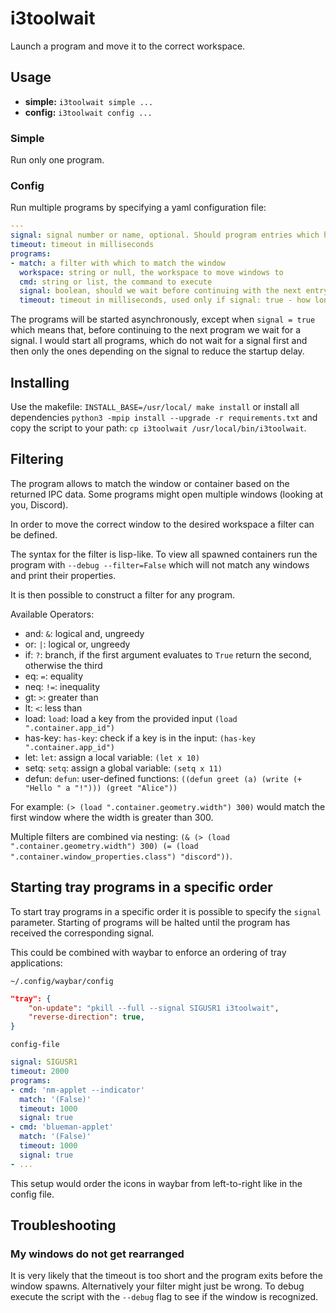 # i3toolwait

Launch a program and move it to the correct workspace.

## Usage

- **simple:** `i3toolwait simple ...`
- **config:** `i3toolwait config ...`

### Simple

Run only one program.

### Config

Run multiple programs by specifying a yaml configuration file:

```yaml
---
signal: signal number or name, optional. Should program entries which have signal: true wait for this signal before continuing to the next one.
timeout: timeout in milliseconds
programs:
- match: a filter with which to match the window
  workspace: string or null, the workspace to move windows to
  cmd: string or list, the command to execute
  signal: boolean, should we wait before continuing with the next entry
  timeout: timeout in milliseconds, used only if signal: true - how long to wait for the signal
```

The programs will be started asynchronously, except when `signal = true` which means that, before continuing
to the next program we wait for a signal. I would start all programs, which do not wait for a signal first
and then only the ones depending on the signal to reduce the startup delay.

## Installing

Use the makefile: `INSTALL_BASE=/usr/local/ make install` or install all dependencies
`python3 -mpip install --upgrade -r requirements.txt` and copy the script to your
path: `cp i3toolwait /usr/local/bin/i3toolwait`.

## Filtering

The program allows to match the window or container based on the returned IPC data.
Some programs might open multiple windows (looking at you, Discord).

In order to move the correct window to the desired workspace a filter can be defined.

The syntax for the filter is lisp-like. To view all spawned containers run the program
with `--debug --filter=False` which will not match any windows and print their properties.

It is then possible to construct a filter for any program.

Available Operators:

- and: `&`: logical and, ungreedy
- or: `|`: logical or, ungreedy
- if: `?`: branch, if the first argument evaluates to `True` return the second, otherwise the third
- eq: `=`: equality
- neq: `!=`: inequality
- gt: `>`: greater than
- lt: `<`: less than
- load: `load`: load a key from the provided input `(load ".container.app_id")`
- has-key: `has-key`: check if a key is in the input: `(has-key ".container.app_id")`
- let: `let`: assign a local variable: `(let x 10)`
- setq: `setq`: assign a global variable: `(setq x 11)`
- defun: `defun`: user-defined functions: `((defun greet (a) (write (+ "Hello " a "!"))) (greet "Alice"))`

For example: `(> (load ".container.geometry.width") 300)` would match the first window where the width is greater than 300.

Multiple filters are combined via nesting: `(& (> (load ".container.geometry.width") 300) (= (load ".container.window_properties.class") "discord"))`.

## Starting tray programs in a specific order

To start tray programs in a specific order it is possible to specify the `signal` parameter.
Starting of programs will be halted until the program has received the corresponding signal.

This could be combined with waybar to enforce an ordering of tray applications:

`~/.config/waybar/config`
```json
"tray": {
    "on-update": "pkill --full --signal SIGUSR1 i3toolwait",
    "reverse-direction": true,
}
```

`config-file`
```yaml
signal: SIGUSR1
timeout: 2000
programs:
- cmd: 'nm-applet --indicator'
  match: '(False)'
  timeout: 1000
  signal: true
- cmd: 'blueman-applet'
  match: '(False)'
  timeout: 1000
  signal: true
- ...
```

This setup would order the icons in waybar from left-to-right like in the config file.

## Troubleshooting

### My windows do not get rearranged

It is very likely that the timeout is too short and the program exits before the window spawns.
Alternatively your filter might just be wrong. To debug execute the script with the `--debug`
flag to see if the window is recognized.
